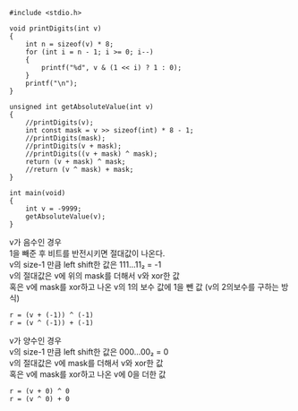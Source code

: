 ```
#include <stdio.h>

void printDigits(int v)
{
	int n = sizeof(v) * 8;
	for (int i = n - 1; i >= 0; i--)
	{
		printf("%d", v & (1 << i) ? 1 : 0);
	}
	printf("\n");
}

unsigned int getAbsoluteValue(int v)
{
	//printDigits(v);
	int const mask = v >> sizeof(int) * 8 - 1;
	//printDigits(mask);
	//printDigits(v + mask);
	//printDigits((v + mask) ^ mask);
	return (v + mask) ^ mask;
	//return (v ^ mask) + mask;
}

int main(void)
{
	int v = -9999;
	getAbsoluteValue(v);
}
```

v가 음수인 경우  
1을 빼준 후 비트를 반전시키면 절대값이 나온다.  
v의 size-1 만큼 left shift한 값은 111...11₂ = -1  
v의 절대값은 v에 위의 mask를 더해서 v와 xor한 값  
혹은 v에 mask를 xor하고 나온 v의 1의 보수 값에 1을 뺀 값 (v의 2의보수를 구하는 방식)
```
r = (v + (-1)) ^ (-1)  
r = (v ^ (-1)) + (-1)
```

v가 양수인 경우  
v의 size-1 만큼 left shift한 값은 000...00₂  = 0  
v의 절대값은 v에 mask를 더해서 v와 xor한 값  
혹은 v에 mask를 xor하고 나온 v에 0을 더한 값  
```
r = (v + 0) ^ 0  
r = (v ^ 0) + 0
```
  
  
